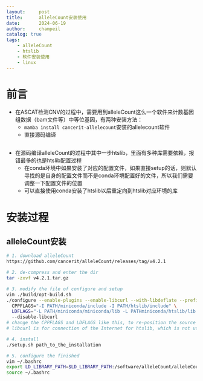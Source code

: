 ```yaml
---
layout:     post
title:      alleleCount安装使用
date:       2024-06-19
author:     champeil
catalog: true
tags:
    - alleleCount
    - htslib
    - 软件安装使用
    - linux
---
```


# 前言
- 在ASCAT检测CNV的过程中，需要用到alleleCount这么一个软件来计数基因组数据（bam文件等）中等位基因，有两种安装方法：
  - `mamba install cancerit-allelecount`安装的allelecount软件
  - 直接源码编译
```bash

```
- 在源码编译alleleCount的过程中其中一步htslib，里面有多种库需要依赖，报错最多的也是htslib配置过程
  - 在conda环境中如果安装了对应的配置文件，如果直接setup的话，则默认寻找的是自身的配置文件而不是conda环境配置好的文件，所以我们需要调整一下配置文件的位置
  - 可以直接使用conda安装了htslib以后重定向到htslib对应环境的库

# 安装过程
## alleleCount安装
```bash
# 1. download alleleCount
https://github.com/cancerit/alleleCount/releases/tag/v4.2.1

# 2. de-compress and enter the dir
tar -zxvf v4.2.1.tar.gz

# 3. modify the file of configure and setup
vim ./build/opt-build.sh
./configure --enable-plugins --enable-libcurl --with-libdeflate --prefix=$INST_PATH \
  CPPFLAGS="-I PATH/miniconda/include -I PATH/htslib/include" \ 
  LDFLAGS="-L PATH/miniconda/miniconda/lib -L PATHminiconda/htslib/lib  -Wl,-R${INST_PATH}/lib" \ 
  --disable-libcurl
# change the CPPFLAGS and LDFLAGS like this, to re-position the source file
# libcurl is for connection of the Internet for htslib, which is not used here and cannot installed by conda? so disabled

# 4. install
./setup.sh path_to_the_installation

# 5. configure the finished 
vim ~/.bashrc
export LD_LIBRARY_PATH=$LD_LIBRARY_PATH:/software/alleleCount/alleleCount-4.2.1/lib # add the export and save
source ~/.bashrc

```
